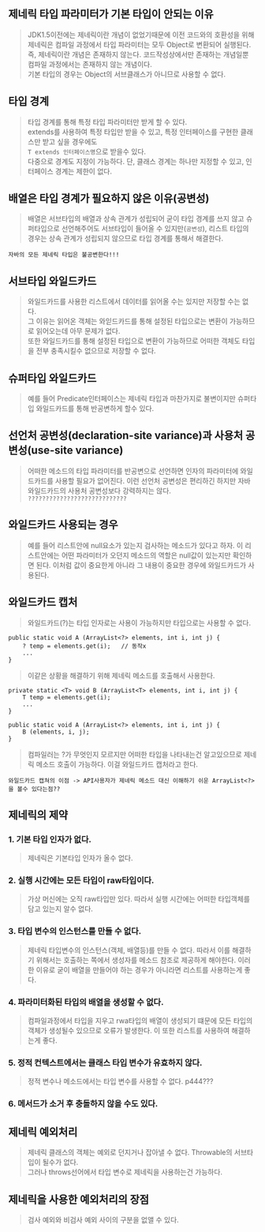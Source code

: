 ## 제네릭 타입 파라미터가 기본 타입이 안되는 이유
> JDK1.5이전에는 제네릭이란 개념이 없었기때문에 이전 코드와의 호환성을 위해 제네릭은 컴파일 과정에서 타입 파라미터는 모두 Object로 변환되어 실행된다.  
즉, 제네릭이란 개념은 존재하지 않는다. 코드작성상에서만 존재하는 개념일뿐 컴파일 과정에서는 존재하지 않는 개념이다.  
기본 타입의 경우는 Object의 서브클래스가 아니므로 사용할 수 없다.

## 타입 경계
> 타입 경계를 통해 특정 타입 파라미터만 받게 할 수 있다.  
extends를 사용하여 특정 타입만 받을 수 있고, 특정 인터페이스를 구현한 클래스만 받고 싶을 경우에도   
`T extends 인터페이스명`으로 받을수 있다.  
다중으로 경계도 지정이 가능하다. 단, 클래스 경계는 하나만 지정할 수 있고, 인터페이스 경계는 제한이 없다.

## 배열은 타입 경계가 필요하지 않은 이유(공변성)
> 배열은 서브타입의 배열과 상속 관계가 성립되어 굳이 타입 경계를 쓰지 않고 슈퍼타입으로 선언해주어도 서브타입이 들어올 수 있지만(`공변성`), 리스트 타입의 경우는 상속 관계가 성립되지 않으므로 타입 경계를 통해서 해결한다.

`자바의 모든 제네릭 타입은 불공변한다!!!`

## 서브타입 와일드카드
> 와일드카드를 사용한 리스트에서 데이터를 읽어올 수는 있지만 저장할 수는 없다.  
그 이유는 읽어온 객체는 와읻드카드를 통해 설정된 타입으로는 변환이 가능하므로 읽어오는데 아무 문제가 없다.  
또한 와일드카드를 통해 설정된 타입으로 변환이 가능하므로 어떠한 객체도 타입을 전부 충족시킬수 없으므로 저장할 수 없다.

## 슈퍼타입 와일드카드
> 예를 들어 Predicate인터페이스는 제네릭 타입과 마찬가지로 불변이지만 슈퍼타입 와일드카드를 통해 반공변하게 할수 있다.

## 선언처 공변성(declaration-site variance)과 사용처 공변성(use-site variance)
> 어떠한 메소드의 타입 파라미터를 반공변으로 선언하면 인자의 파라미터에 와일드카드를 사용할 필요가 없어진다. 이런 선언처 공변성은 편리하긴 하지만 자바 와일드카드의 사용처 공변성보다 강력하지는 않다.
`????????????????????????????`

## 와일드카드 사용되는 경우
> 예를 들어 리스트안에 null요소가 있는지 검사하는 메소드가 있다고 하자. 이 리스트안에는 어떤 파라미터가 오던지 메소드의 역할은 null값이 있는지만 확인하면 된다. 이처럼 값이 중요한게 아니라 그 내용이 중요한 경우에 와일드카드가 사용된다.

## 와일드카드 캡처
> 와일드카드(?)는 타입 인자로는 사용이 가능하지만 타입으로는 사용할 수 없다. 
```
public static void A (ArrayList<?> elements, int i, int j) {
    ? temp = elements.get(i);   // 동작x
    ...
}
```
> 이같은 상황을 해결하기 위해 제네릭 메소드를 호출해서 사용한다. 
```
private static <T> void B (ArrayList<T> elements, int i, int j) {
    T temp = elements.get(i);
    ...
}
  
public static void A (ArrayList<?> elements, int i, int j) {
    B (elements, i, j);
}
```
> 컴파일러는 ?가 무엇인지 모르지만 어떠한 타입을 나타내는건 알고있으므로 제네릭 메소드 호출이 가능하다. 이걸 와일드카드 캡처라고 한다.

`와일드카드 캡쳐의 이점 -> API사용자가 제네릭 메소드 대신 이해하기 쉬운 ArrayList<?>을 볼수 있다는점??`

## 제네릭의 제약
### 1. 기본 타입 인자가 없다.
> 제네릭은 기본타입 인자가 올수 없다.
### 2. 실행 시간에는 모든 타입이 raw타입이다.
> 가상 머신에는 오직 raw타입만 있다. 따라서 실행 시간에는 어떠한 타입객체를 담고 있는지 알수 없다.
### 3. 타입 변수의 인스턴스를 만들 수 없다.
> 제네릭 타입변수의 인스턴스(객체, 배열등)를 만들 수 없다. 따라서 이를 해결하기 위해서는 호출하는 쪽에서 생성자를 메소드 참조로 제공하게 해야한다. 이러한 이유로 굳이 배열을 만들어야 하는 경우가 아니라면 리스트를 사용하는게 좋다.
### 4. 파라미터화된 타입의 배열을 생성할 수 없다.
> 컴파일과정에서 타입을 지우고 rwa타입의 배열이 생성되기 떄문에 모든 타입의 객체가 생성될수 있으므로 오류가 발생한다. 이 또한 리스트를 사용하여 해결하는게 좋다.
### 5. 정적 컨텍스트에서는 클래스 타입 변수가 유효하지 않다.
> 정적 변수나 메소드에서는 타입 변수를 사용할 수 없다. p444???
### 6. 메서드가 소거 후 충돌하지 않을 수도 있다.

## 제네릭 예외처리
> 제네릭 클래스의 객체는 예외로 던지거나 잡아낼 수 없다. Throwable의 서브타입이 될수가 없다.  
그러나 throws선어에서 타입 변수로 제네릭을 사용하는건 가능하다.

## 제네릭을 사용한 예외처리의 장점
> 검사 예외와 비검사 예외 사이의 구분을 없앨 수 있다.


